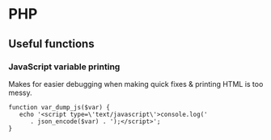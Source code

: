 # PHP

## Useful functions

### JavaScript variable printing

Makes for easier debugging when making quick fixes & printing HTML is too messy.

    function var_dump_js($var) {
       echo '<script type=\'text/javascript\'>console.log(' 
          . json_encode($var) . ');</script>';
    }
